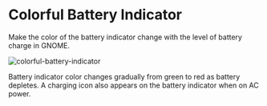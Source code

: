 # Colorful Battery Indicator
 Make the color of the battery indicator change with the level of battery charge in GNOME.
 
 ![colorful-battery-indicator](https://user-images.githubusercontent.com/34916242/153745540-3c3d5a60-aaa7-4c04-bd81-6a36fce90330.png) 
 
 Battery indicator color changes gradually from green to red as battery depletes. A charging icon also appears on the battery indicator when on AC power.
